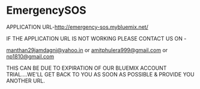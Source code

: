 # EmergencySOS

APPLICATION URL-http://emergency-sos.mybluemix.net/

IF THE APPLICATION URL IS NOT WORKING PLEASE CONTACT US ON -

manthan29jamdagni@yahoo.in
or
amitphulera999@gmail.com
or
np1810@gmail.com

THIS CAN BE DUE TO EXPIRATION OF OUR BLUEMIX ACCOUNT TRIAL....WE'LL GET BACK TO YOU AS SOON AS POSSIBLE & PROVIDE YOU ANOTHER URL.

